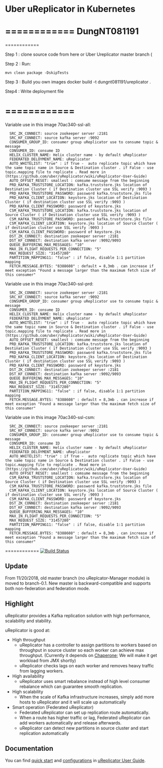 Uber uReplicator in Kubernetes
============
============
DungNT081191
============
============

Step 1 : clone source code from here or Uber Ureplicator master branch ( 

Step 2 : Run: 
```
mvn clean package -DskipTests
```

Step 3 : Build you own images
docker build -t dungnt081191/ureplicator .

Step4 : Write deployment file

============
============

Variable use in this image 70ac340-ssl-all:
```
  SRC_ZK_CONNECT: source zookeeper server :2181
  SRC_KF_CONNECT: source kafka server :9092
  CONSUMER_GROUP_ID: consumer group uReplicator use to consume topic & message 
  CONSUMER_ID: consume ID 
  HELIX_CLUSTER_NAME: Helix cluster name - by default uReplicator
  FEDERATED_DELOYMENT_NAME: uReplicator
  AUTO_WHITELIST: "true" : if True -  auto replicate topic which have the same topic name in Source & Destination cluster . if False - use topic.mapping file to replicate . Read more in (https://github.com/uber/uReplicator/wiki/uReplicator-User-Guide)
  AUTO_OFFSET_RESET: smallest : comsume message from the beginning
  PRD_KAFKA_TRUSTSTORE_LOCATION: kafka.truststore.jks location of Destination Cluster ( if Destination cluster use SSL verify :9093 )
  PRD_KAFKA_TRUSTSTORE_PASSWORD: password kafka.truststore.jks file 
  PRD_KAFKA_CLIENT_LOCATION: keystore.jks location of Destination Cluster ( if destination cluster use SSL verify :9093 )
  PRD_KAFKA_CLIENT_PASSWORD: password of keystore.jks
  CSM_KAFKA_TRUSTSTORE_LOCATION: kafka.truststore.jks location of Source Cluster ( if Destination cluster use SSL verify :9093 )
  CSM_KAFKA_TRUSTSTORE_PASSWORD: password kafka.truststore.jks file 
  CSM_KAFKA_CLIENT_LOCATION: keystore.jks location of Source Cluster ( if destination cluster use SSL verify :9093 )
  CSM_KAFKA_CLIENT_PASSWORD: password of keystore.jks
  DST_ZK_CONNECT: destination zookeeper server :2181
  DST_KF_CONNECT: destination kafka server :9092/9093
  QUEUE_BUFFERING_MAX_MESSAGES: "10"
  MAX_IN_FLIGHT_REQUESTS_PER_CONNECTION: "5"
  MAX_REQUEST_SIZE: "31457280"
  PARTITION_MAPPING11: "false" : if false, disable 1:1 partition mapping 
  FETCH.MESSAGE.BYTES: "8388608" : default = 8,3mb . can increase if meet exception "Found a message larger than the maximum fetch size of this consumer"
```


Variable use in this image 70ac340-ssl-prd:
```
  SRC_ZK_CONNECT: source zookeeper server :2181
  SRC_KF_CONNECT: source kafka server :9092
  CONSUMER_GROUP_ID: consumer group uReplicator use to consume topic & message 
  CONSUMER_ID: consume ID 
  HELIX_CLUSTER_NAME: Helix cluster name - by default uReplicator
  FEDERATED_DELOYMENT_NAME: uReplicator
  AUTO_WHITELIST: "true" : if True -  auto replicate topic which have the same topic name in Source & Destination cluster . if False - use topic.mapping file to replicate . Read more in (https://github.com/uber/uReplicator/wiki/uReplicator-User-Guide)
  AUTO_OFFSET_RESET: smallest : comsume message from the beginning
  PRD_KAFKA_TRUSTSTORE_LOCATION: kafka.truststore.jks location of Destination Cluster ( if Destination cluster use SSL verify :9093 )
  PRD_KAFKA_TRUSTSTORE_PASSWORD: password kafka.truststore.jks file 
  PRD_KAFKA_CLIENT_LOCATION: keystore.jks location of Destination Cluster ( if destination cluster use SSL verify :9093 )
  PRD_KAFKA_CLIENT_PASSWORD: password of keystore.jks
  DST_ZK_CONNECT: destination zookeeper server :2181
  DST_KF_CONNECT: destination kafka server :9092/9093
  QUEUE_BUFFERING_MAX_MESSAGES: "10"
  MAX_IN_FLIGHT_REQUESTS_PER_CONNECTION: "5"
  MAX_REQUEST_SIZE: "31457280"
  PARTITION_MAPPING11: "false" : if false, disable 1:1 partition mapping 
  FETCH.MESSAGE.BYTES: "8388608" : default = 8,3mb . can increase if meet exception "Found a message larger than the maximum fetch size of this consumer"
```



Variable use in this image 70ac340-ssl-csm:
```
  SRC_ZK_CONNECT: source zookeeper server :2181
  SRC_KF_CONNECT: source kafka server :9092
  CONSUMER_GROUP_ID: consumer group uReplicator use to consume topic & message 
  CONSUMER_ID: consume ID 
  HELIX_CLUSTER_NAME: Helix cluster name - by default uReplicator
  FEDERATED_DELOYMENT_NAME: uReplicator
  AUTO_WHITELIST: "true" : if True -  auto replicate topic which have the same topic name in Source & Destination cluster . if False - use topic.mapping file to replicate . Read more in (https://github.com/uber/uReplicator/wiki/uReplicator-User-Guide)
  AUTO_OFFSET_RESET: smallest : comsume message from the beginning
  CSM_KAFKA_TRUSTSTORE_LOCATION: kafka.truststore.jks location of Source Cluster ( if Destination cluster use SSL verify :9093 )
  CSM_KAFKA_TRUSTSTORE_PASSWORD: password kafka.truststore.jks file 
  CSM_KAFKA_CLIENT_LOCATION: keystore.jks location of Source Cluster ( if destination cluster use SSL verify :9093 )
  CSM_KAFKA_CLIENT_PASSWORD: password of keystore.jks
  DST_ZK_CONNECT: destination zookeeper server :2181
  DST_KF_CONNECT: destination kafka server :9092/9093
  QUEUE_BUFFERING_MAX_MESSAGES: "10"
  MAX_IN_FLIGHT_REQUESTS_PER_CONNECTION: "5"
  MAX_REQUEST_SIZE: "31457280"
  PARTITION_MAPPING11: "false" : if false, disable 1:1 partition mapping 
  FETCH.MESSAGE.BYTES: "8388608" : default = 8,3mb . can increase if meet exception "Found a message larger than the maximum fetch size of this consumer"
```



============
[![Build Status](https://travis-ci.com/uber/uReplicator.svg?branch=master)](https://travis-ci.com/uber/uReplicator)

## Update

From 11/20/2018, old master branch (no uReplcator-Manager module) is moved to branch-0.1. New master is backward-compatible and supports both non-federation and federation mode.

## Highlight

uReplicator provides a Kafka replication solution with high performance, scalability and stability.

uReplicator is good at:

*   High throughput
    *   uReplicator has a controller to assign partitions to workers based on throughput in source cluster so each worker can achieve max throughput. (Currently it depends on [Chaperone](https://github.com/uber/chaperone); We will make it get workload from JMX shortly)
    *   uReplicator checks lags on each worker and removes heavy traffic from lagging workers.
*   High availability
    *   uReplicator uses smart rebalance instead of high level consumer rebalance which can guarantee smooth replication.
*   High scalability
    *   When the scale of Kafka infrastructure increases, simply add more hosts to uReplicator and it will scale up automatically
*   Smart operation (Federated uReplicator)
    *   Federated uReplicator can set up replication route automatically.
    *   When a route has higher traffic or lag, Federated uReplicator can add workers automatically and release afterwards.
    *   uReplicator can detect new partitions in source cluster and start replication automatically

## Documentation

You can find [quick start](https://github.com/uber/uReplicator/wiki/uReplicator-User-Guide#2-quick-start) and [configurations](https://github.com/uber/uReplicator/wiki/uReplicator-User-Guide#3-configurations) in [uReplicator User Guide](https://github.com/uber/uReplicator/wiki/uReplicator-User-Guide).
